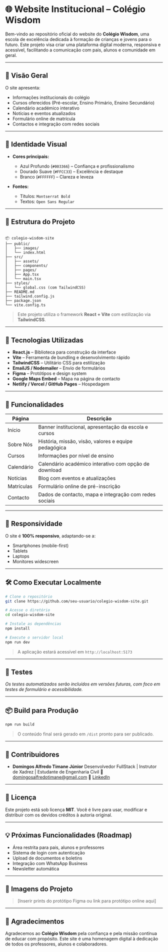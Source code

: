 # 🌐 Website Institucional – Colégio Wisdom

Bem-vindo ao repositório oficial do website do **Colégio Wisdom**, uma escola de excelência dedicada à formação de crianças e jovens para o futuro. Este projeto visa criar uma plataforma digital moderna, responsiva e acessível, facilitando a comunicação com pais, alunos e comunidade em geral.

---

## 📌 Visão Geral

O site apresenta:
- Informações institucionais do colégio
- Cursos oferecidos (Pré-escolar, Ensino Primário, Ensino Secundário)
- Calendário académico interativo
- Notícias e eventos atualizados
- Formulário online de matrícula
- Contactos e integração com redes sociais

---

## 🎨 Identidade Visual

- **Cores principais:**
  - Azul Profundo (`#003366`) – Confiança e profissionalismo
  - Dourado Suave (`#FFCC33`) – Excelência e destaque
  - Branco (`#FFFFFF`) – Clareza e leveza

- **Fontes:**
  - Títulos: `Montserrat Bold`
  - Textos: `Open Sans Regular`

---

## 📁 Estrutura do Projeto

```

📦 colegio-wisdom-site
├── public/
│   ├── images/
│   └── index.html
├── src/
│   ├── assets/
│   ├── components/
│   ├── pages/
│   ├── App.tsx
│   └── main.tsx
├── styles/
│   └── global.css (com TailwindCSS)
├── README.md
├── tailwind.config.js
├── package.json
└── vite.config.ts

````

> Este projeto utiliza o framework **React + Vite** com estilização via **TailwindCSS**.

---

## 🚀 Tecnologias Utilizadas

- **React.js** – Biblioteca para construção da interface
- **Vite** – Ferramenta de bundling e desenvolvimento rápido
- **TailwindCSS** – Utilitário CSS para estilização
- **EmailJS / Nodemailer** – Envio de formulários
- **Figma** – Protótipos e design system
- **Google Maps Embed** – Mapa na página de contacto
- **Netlify / Vercel / GitHub Pages** – Hospedagem

---

## 📄 Funcionalidades

| Página         | Descrição                                                  |
|----------------|------------------------------------------------------------|
| Início         | Banner institucional, apresentação da escola e cursos      |
| Sobre Nós      | História, missão, visão, valores e equipe pedagógica       |
| Cursos         | Informações por nível de ensino                            |
| Calendário     | Calendário académico interativo com opção de download      |
| Notícias       | Blog com eventos e atualizações                            |
| Matrículas     | Formulário online de pré-inscrição                         |
| Contacto       | Dados de contacto, mapa e integração com redes sociais     |

---

## 📲 Responsividade

O site é **100% responsivo**, adaptando-se a:
- Smartphones (mobile-first)
- Tablets
- Laptops
- Monitores widescreen

---

## 🛠️ Como Executar Localmente

```bash
# Clone o repositório
git clone https://github.com/seu-usuario/colegio-wisdom-site.git

# Acesse o diretório
cd colegio-wisdom-site

# Instale as dependências
npm install

# Execute o servidor local
npm run dev
````

> A aplicação estará acessível em `http://localhost:5173`

---

## 🧪 Testes

*Os testes automatizados serão incluídos em versões futuras, com foco em testes de formulário e acessibilidade.*

---

## 📦 Build para Produção

```bash
npm run build
```

> O conteúdo final será gerado em `/dist` pronto para ser publicado.

---

## 👥 Contribuidores

* **Domingos Alfredo Timane Júnior**
  Desenvolvedor FullStack | Instrutor de Xadrez | Estudante de Engenharia Civil
  📧 [domingosalfredotimane@gmail.com](mailto:domingosalfredotimane@gmail.com)
  🔗 [LinkedIn](https://www.linkedin.com/in/domingos-alfredo-timane-júnior-8b108626)

---

## 📃 Licença

Este projeto está sob licença **MIT**.
Você é livre para usar, modificar e distribuir com os devidos créditos à autoria original.

---

## 💡 Próximas Funcionalidades (Roadmap)

* Área restrita para pais, alunos e professores
* Sistema de login com autenticação
* Upload de documentos e boletins
* Integração com WhatsApp Business
* Newsletter automática

---

## 📸 Imagens do Projeto

> \[Inserir prints do protótipo Figma ou link para protótipo online aqui]

---

## 🤝 Agradecimentos

Agradecemos ao **Colégio Wisdom** pela confiança e pela missão contínua de educar com propósito. Este site é uma homenagem digital à dedicação de todos os professores, alunos e colaboradores.

